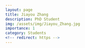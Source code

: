 ```yaml
---
layout: page
title: Jiayou Zhang
description: PhD Student
img: /assets/img/Jiayou_Zhang.jpg
importance: 1
category: Students
<!-- redirect: https -->
---
```

